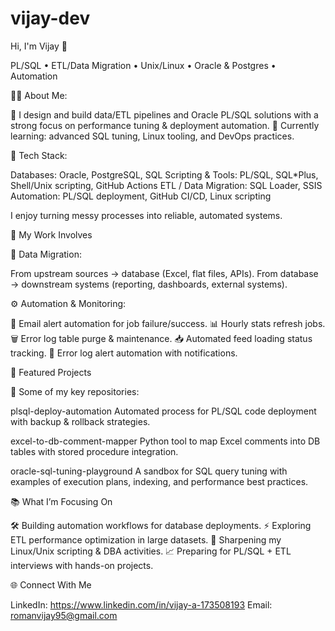 # vijay-dev

Hi, I'm Vijay 👋

PL/SQL • ETL/Data Migration • Unix/Linux • Oracle & Postgres • Automation

👨‍💻 About Me:

💼 I design and build data/ETL pipelines and Oracle PL/SQL solutions with a strong focus on performance tuning & deployment automation.
🔭 Currently learning: advanced SQL tuning, Linux tooling, and DevOps practices.

🧰 Tech Stack:

Databases: 
Oracle, PostgreSQL, SQL
Scripting & Tools: 
PL/SQL, SQL*Plus, Shell/Unix scripting, GitHub Actions
ETL / Data Migration: 
SQL Loader, SSIS
Automation: 
PL/SQL deployment, GitHub CI/CD, Linux scripting

I enjoy turning messy processes into reliable, automated systems.

🚀 My Work Involves

🔄 Data Migration:

From upstream sources → database (Excel, flat files, APIs).
From database → downstream systems (reporting, dashboards, external systems).

⚙️ Automation & Monitoring:

📧 Email alert automation for job failure/success.
📊 Hourly stats refresh jobs.
🗑️ Error log table purge & maintenance.
📥 Automated feed loading status tracking.
🚨 Error log alert automation with notifications.

🔗 Featured Projects

🚀 Some of my key repositories:

plsql-deploy-automation
Automated process for PL/SQL code deployment with backup & rollback strategies.

excel-to-db-comment-mapper
Python tool to map Excel comments into DB tables with stored procedure integration.

oracle-sql-tuning-playground
A sandbox for SQL query tuning with examples of execution plans, indexing, and performance best practices.

📚 What I’m Focusing On

🛠 Building automation workflows for database deployments.
⚡ Exploring ETL performance optimization in large datasets.
🐧 Sharpening my Linux/Unix scripting & DBA activities.
📈 Preparing for PL/SQL + ETL interviews with hands-on projects.

🌐 Connect With Me

LinkedIn: https://www.linkedin.com/in/vijay-a-173508193
Email: romanvijay95@gmail.com
